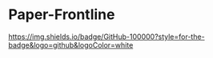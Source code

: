 # Paper-Frontline
https://img.shields.io/badge/GitHub-100000?style=for-the-badge&logo=github&logoColor=white
